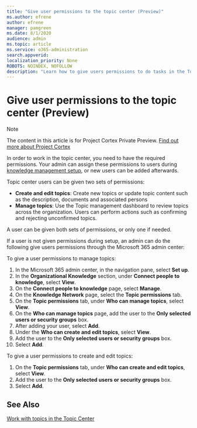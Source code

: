```yaml
---
title: "Give user permissions to the topic center (Preview)"
ms.author: efrene
author: efrene
manager: pamgreen
ms.date: 8/1/2020
audience: admin
ms.topic: article
ms.service: o365-administration
search.appverid: 
localization_priority: None
ROBOTS: NOINDEX, NOFOLLOW
description: "Learn how to give users permissions to do tasks in the Topic Center"
---
```


# Give user permissions to the topic center (Preview)

> [!Note] 
> The content in this article is for Project Cortex Private Preview. [Find out more about Project Cortex](https://aka.ms/projectcortex) 

In order to work in the topic center, you need to have the required permissions. Your admin can assign these permissions to users during [knowledge management setup](set-up-knowledge-network.md), or new users can be added afterwards.

Topic center users can be given two sets of permissions:

- **Create and edit topics**: Create new topics or update topic content such as the description, documents and associated persons
- **Manage topics**: Use the Topic management dashboard to review topics across the organization. Users can perform actions such as confirming and rejecting unconfirmed topics.

A user can be given both sets of permissions, or only one if needed. 

If a user is not given permissions during setup, an admin can do the following give users permissions through the Microsoft 365 admin center:

To give a user permissions to manage topics:

1. In the Microsoft 365 admin center, in the navigation pane, select **Set up**.
2. In the **Organizational Knowledge** section, under **Connect people to knowledge**, select **View**.
3. On the **Connect people to knowledge** page, select **Manage**.
4. On the **Knowledge Network** page, select the **Topic permissions** tab.
5. On the **Topic permissions** tab, under **Who can manage topics**, select **View**.
6.  On the **Who can manage topics** page, add the user to the **Only selected users or security groups** box.
7. After adding your user, select **Add**.
3. Under the **Who can create and edit topics**, select **View**.
4. Add the user to the **Only selected users or security groups** box.
5. Select **Add**.

To give a user permissions to create and edit topics:

1. On the **Topic permissions** tab, under **Who can create and edit topics**, select **View**.
2. Add the user to the **Only selected users or security groups** box.
3. Select **Add**.



## See Also
  
[Work with topics in the Topic Center](work-with-topics.md)




